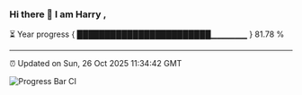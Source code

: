 ### Hi there 👋 I am Harry , 

⏳ Year progress { ████████████████████████▁▁▁▁▁▁ } 81.78 %

---

⏰ Updated on Sun, 26 Oct 2025 11:34:42 GMT

![Progress Bar CI](https://github.com/duykhang68/duykhang68/workflows/Progress%20Bar%20CI/badge.svg)
